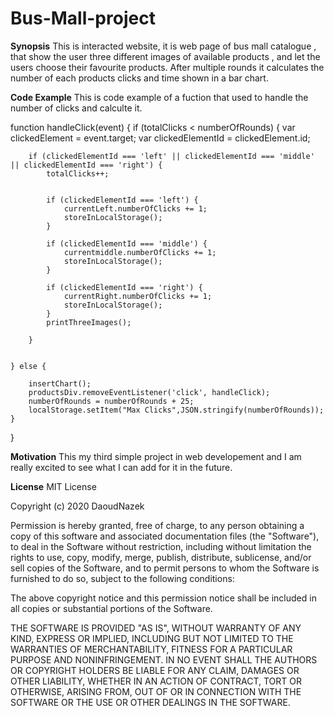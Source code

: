 # Bus-Mall-project


**Synopsis**
 This is interacted website, it is web page of bus mall catalogue , that show the user three different images of available products , and let the users choose their favourite products. After multiple rounds it calculates the number of each products clicks and time shown in a bar chart. 


**Code Example**
 This is code example of a fuction that used to handle the number of clicks and calculte it.

function handleClick(event) {
    if (totalClicks < numberOfRounds) {
        var clickedElement = event.target;
        var clickedElementId = clickedElement.id;

        if (clickedElementId === 'left' || clickedElementId === 'middle' || clickedElementId === 'right') {
            totalClicks++;


            if (clickedElementId === 'left') {
                currentLeft.numberOfClicks += 1;
                storeInLocalStorage();
            }

            if (clickedElementId === 'middle') {
                currentmiddle.numberOfClicks += 1;
                storeInLocalStorage();
            }

            if (clickedElementId === 'right') {
                currentRight.numberOfClicks += 1;
                storeInLocalStorage();
            }
            printThreeImages();
            
        }

        
    } else {
        
        insertChart();
        productsDiv.removeEventListener('click', handleClick);
        numberOfRounds = numberOfRounds + 25;
        localStorage.setItem("Max Clicks",JSON.stringify(numberOfRounds));
    }
}


**Motivation** 
This my third simple project in web developement and I am really excited to see what I can add for it in the future.


**License** MIT License

Copyright (c) 2020 DaoudNazek

Permission is hereby granted, free of charge, to any person obtaining a copy of this software and associated documentation files (the "Software"), to deal in the Software without restriction, including without limitation the rights to use, copy, modify, merge, publish, distribute, sublicense, and/or sell copies of the Software, and to permit persons to whom the Software is furnished to do so, subject to the following conditions:

The above copyright notice and this permission notice shall be included in all copies or substantial portions of the Software.

THE SOFTWARE IS PROVIDED "AS IS", WITHOUT WARRANTY OF ANY KIND, EXPRESS OR IMPLIED, INCLUDING BUT NOT LIMITED TO THE WARRANTIES OF MERCHANTABILITY, FITNESS FOR A PARTICULAR PURPOSE AND NONINFRINGEMENT. IN NO EVENT SHALL THE AUTHORS OR COPYRIGHT HOLDERS BE LIABLE FOR ANY CLAIM, DAMAGES OR OTHER LIABILITY, WHETHER IN AN ACTION OF CONTRACT, TORT OR OTHERWISE, ARISING FROM, OUT OF OR IN CONNECTION WITH THE SOFTWARE OR THE USE OR OTHER DEALINGS IN THE SOFTWARE.